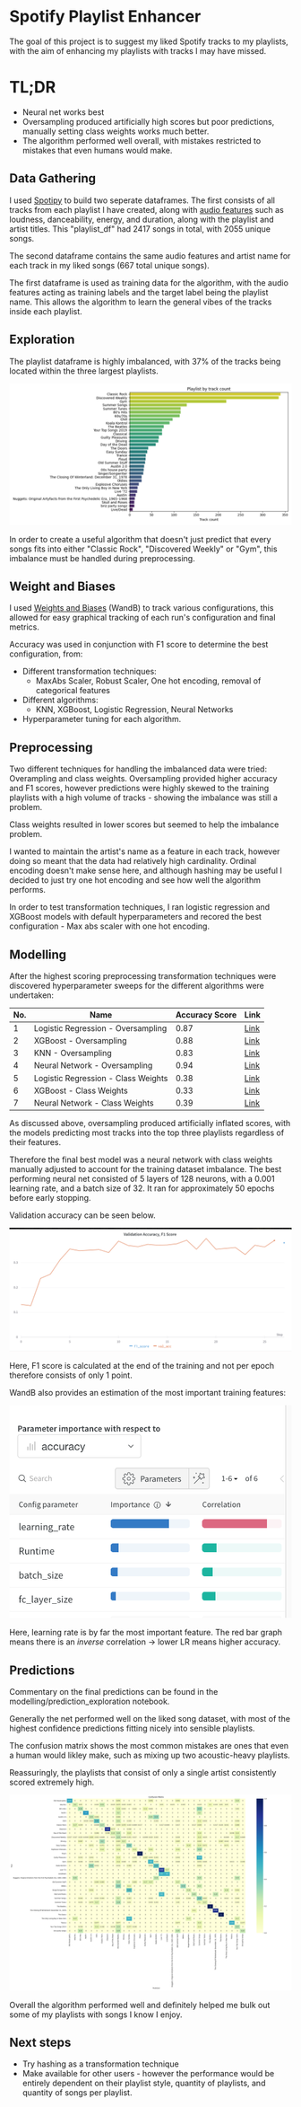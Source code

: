 # Spotify Playlist Enhancer

The goal of this project is to suggest my liked Spotify tracks to my playlists, with the aim of enhancing my playlists with tracks I may have missed.

# TL;DR

* Neural net works best
* Oversampling produced artificially high scores but poor predictions, manually setting class weights works much better.
* The algorithm performed well overall, with mistakes restricted to mistakes that even humans would make.

## Data Gathering

I used [Spotipy](https://spotipy.readthedocs.io/en/master/) to build two seperate dataframes. The first consists of all tracks from each playlist I have created, along with [audio features](https://developer.spotify.com/documentation/web-api/reference/#/operations/get-several-audio-features) such as loudness, danceability, energy, and duration, along with the playlist and artist titles.
This "playlist_df" had 2417 songs in total, with 2055 unique songs.

The second dataframe contains the same audio features and artist name for each track in my liked songs (667 total unique songs).

The first dataframe is used as training data for the algorithm, with the audio features acting as training labels and the target label being the playlist name. This allows the algorithm to learn the general vibes of the tracks inside each playlist.

## Exploration
The playlist dataframe is highly imbalanced, with 37% of the tracks being located within the three largest playlists.

![playlist_count_image](images/Playlist_track_count.png)

In order to create a useful algorithm that doesn't just predict that every songs fits into either "Classic Rock", "Discovered Weekly" or "Gym", this imbalance must be handled during preprocessing.

## Weight and Biases

I used [Weights and Biases](https://wandb.ai/) (WandB) to track various configurations, this allowed for easy graphical tracking of each run's configuration and final metrics.

Accuracy was used in conjunction with F1 score to determine the best configuration, from:
* Different transformation techniques:
    * MaxAbs Scaler, Robust Scaler, One hot encoding, removal of categorical features
* Different algorithms:
    * KNN, XGBoost, Logistic Regression, Neural Networks
* Hyperparameter tuning for each algorithm.

## Preprocessing

Two different techniques for handling the imbalanced data were tried: Overampling and class weights. Oversampling provided higher accuracy and F1 scores, however predictions were highly skewed to the training playlists with a high volume of tracks - showing the imbalance was still a problem.

Class weights resulted in lower scores but seemed to help the imbalance problem.

I wanted to maintain the artist's name as a feature in each track, however doing so meant that the data had relatively high cardinality. Ordinal encoding doesn't make sense here, and although hashing may be useful I decided to just try one hot encoding and see how well the algorithm performs.

In order to test transformation techniques, I ran logistic regression and XGBoost models with default hyperparameters and recored the best configuration - Max abs scaler with one hot encoding.

## Modelling

After the highest scoring preprocessing transformation techniques were discovered hyperparameter sweeps for the different algorithms were undertaken:

No. | Name | Accuracy Score | Link |
| ----------- | ----------- | ----------- | ----------- |
1 | Logistic Regression - Oversampling | 0.87 | [Link](https://wandb.ai/jmoro/spotify-recommender/sweeps/sj3l8f3d?workspace=user-jmoro)
2| XGBoost - Oversampling | 0.88 | [Link](https://wandb.ai/jmoro/spotify-recommender/sweeps/9vz4uz2e?workspace=user-jmoro) |
3| KNN - Oversampling | 0.83 | [Link](https://wandb.ai/jmoro/spotify-recommender/sweeps/rg3vxgpa?workspace=user-jmoro) |
4| Neural Network - Oversampling | 0.94 | [Link](https://wandb.ai/jmoro/spotify-recommender/sweeps/su14o02h?workspace=user-jmoro) |
5| Logistic Regression - Class Weights| 0.38 | [Link](https://wandb.ai/jmoro/spotify-recommender/sweeps/2raxh3go?workspace=user-jmoro) |
6| XGBoost - Class Weights | 0.33 | [Link](https://wandb.ai/jmoro/spotify-recommender/sweeps/flulex7b?workspace=user-jmoro) |
7| Neural Network - Class Weights | 0.39 | [Link](https://wandb.ai/jmoro/spotify-recommender/sweeps/arl7bgor?workspace=user-jmoro) |

As discussed above, oversampling produced artificially inflated scores, with the models predicting most tracks into the top three playlists regardless of their features.

Therefore the final best model was a neural network with class weights manually adjusted to account for the training dataset imbalance.
The best performing neural net consisted of 5 layers of 128 neurons, with a 0.001 learning rate, and a batch size of 32. It ran for approximately 50 epochs before early stopping.

Validation accuracy can be seen below.

![val_acc_F1_score](images/val_acc_F1.png)

Here, F1 score is calculated at the end of the training and not per epoch therefore consists of only 1 point.

WandB also provides an estimation of the most important training features:

![training_feature_importance](images/feature_importance.png)

Here, learning rate is by far the most important feature. The red bar graph means there is an *inverse* correlation -> lower LR means higher accuracy.

## Predictions

Commentary on the final predictions can be found in the modelling/prediction_exploration notebook.

Generally the net performed well on the liked song dataset, with most of the highest confidence predictions fitting nicely into sensible playlists.

The confusion matrix shows the most common mistakes are ones that even a human would likley make, such as mixing up two acoustic-heavy playlists.

Reassuringly, the playlists that consist of only a single artist consistently scored extremely high.

![confusion_matrix](playlist_recommender/modelling/confusion_matrix.png)

Overall the algorithm performed well and definitely helped me bulk out some of my playlists with songs I know I enjoy.

## Next steps

* Try hashing as a transformation technique
* Make available for other users - however the performance would be entirely dependent on their playlist style, quantity of playlists, and quantity of songs per playlist.

